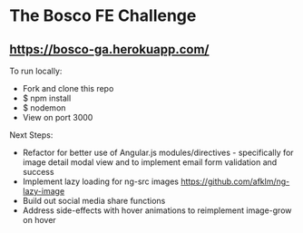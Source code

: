 # The Bosco FE Challenge

## https://bosco-ga.herokuapp.com/

To run locally:
* Fork and clone this repo
* $ npm install
* $ nodemon
* View on port 3000

Next Steps:
* Refactor for better use of Angular.js modules/directives - specifically for image detail modal view and to implement email form validation and success
* Implement lazy loading for ng-src images https://github.com/afklm/ng-lazy-image
* Build out social media share functions
* Address side-effects with hover animations to reimplement image-grow on hover

